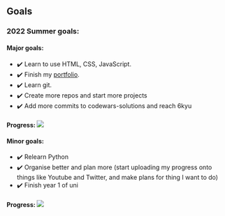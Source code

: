 ## Goals

### 2022 Summer goals:

#### Major goals:

- ✔️ Learn to use HTML, CSS, JavaScript.
- ✔️ Finish my [portfolio](https://hassanj.dev).
- ✔️ Learn git.
- ✔️ Create more repos and start more projects
- ✔️ Add more commits to codewars-solutions and reach 6kyu

#### **Progress:** ![](https://us-central1-progress-markdown.cloudfunctions.net/progress/100)

#### Minor goals:

- ✔️ Relearn Python
- ✔️ Organise better and plan more (start uploading my progress onto things like Youtube and Twitter, and make plans for thing I want to do)
- ✔️ Finish year 1 of uni

#### **Progress:** ![](https://us-central1-progress-markdown.cloudfunctions.net/progress/100)

</br>
